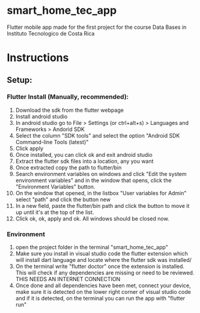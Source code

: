 # smart_home_tec_app

Flutter mobile app made for the first project for the course Data Bases in Instituto Tecnologico de Costa Rica

# Instructions
## Setup:
### Flutter Install (Manually, recommended):
1. Download the sdk from the flutter webpage
2. Install android studio
3. In android studio go to File > Settings (or ctrl+alt+s) > Languages and Frameworks > Andorid SDK
4. Select the column "SDK tools" and select the option "Android SDK Command-line Tools (latest)"
5. Click apply
6. Once installed, you can click ok and exit android studio
7. Extract the flutter sdk files into a location, any you want
8. Once extracted copy the path to flutter/bin
9. Search environment variables on windows and click "Edit the system environment variables" and in the window that opens, click the "Environment Variables" button.
10. On the window that opened, in the listbox "User variables for Admin" select "path" and click the button new
11. In a new field, paste the flutter/bin path and click the button to move it up until it's at the top of the list.
12. Click ok, ok, apply and ok. All windows should be closed now.

### Environment
1. open the project folder in the terminal "smart_home_tec_app"
2. Make sure you install in visual studio code the flutter extension which will install dart language and locate where the flutter sdk was installed/
3. On the terminal write "flutter doctor" once the extension is installed. This will check if any dependencies are missing or need to be reviewed. THIS NEEDS AN INTERNET CONNECTION
4. Once done and all dependencies have been met, connect your device, make sure it is detected on the lower right corner of visual studio code and if it is detected, on the terminal you can run the app with "flutter run"
